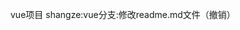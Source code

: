 <!--
 * @Author: [shangze]
 * @Date: 2023-11-03 16:39:10
 * @LastEditors: [shangze]
 * @LastEditTime: 2023-11-03 16:42:35
 * @Description: 
-->
vue项目
shangze:vue分支:修改readme.md文件（撤销）